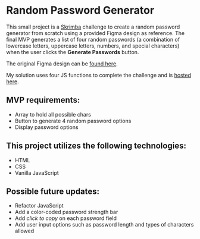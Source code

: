 # Random Password Generator

This small project is a [Skrimba](https://scrimba.com/) challenge to create a random password generator from scratch using a provided Figma design as reference. The final MVP generates a list of four random passwords (a combination of lowercase letters, uppercase letters, numbers, and special characters) when the user clicks the **Generate Passwords** button.

The original Figma design can be [found here](https://www.figma.com/file/YRO9Iw5IYaOorjnRyNz4bV/Random-Password-Generator?node-id=0%3A1).

My solution uses four JS functions to complete the challenge and is [hosted here](https://redirwin.github.io/password-generator/).

## MVP requirements:

- Array to hold all possible chars
- Button to generate 4 random password options
- Display password options

## This project utilizes the following technologies:

- HTML
- CSS
- Vanilla JavaScript

## Possible future updates:

- Refactor JavaScript
- Add a color-coded password strength bar
- Add _click to copy_ on each password field
- Add user input options such as password length and types of characters allowed
